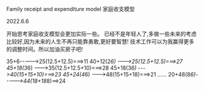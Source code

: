 Family receipt and expenditure model
家庭收支模型

2022.6.6 


开始思考家庭收支模型会更加实际一些。
已经不是年轻人了,多做一些未来的考虑比较好,因为未来的人生不再只能靠勇敢,更好要智慧!
技术工作可以为我赢得更多的调整时间。所以加油买房子吧!


35+6----->25(12.5+12.5)===>11
40+12(2*6) --->25(12.5+12.5)===>27
45+18(3*6) --->35(12.5+12.5+10)===>28
45+18(3*6) --->40(15+15+10)===>23
45+24(4*6) --->48(15+15+18)===>21
......
20+48(8*6)----->44(18+18*8)==>24



